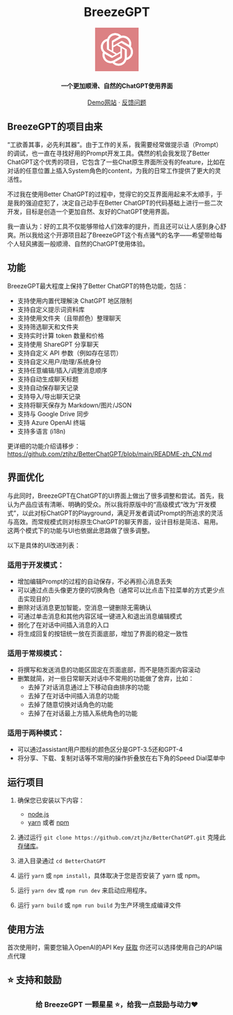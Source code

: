 <h1 align="center"><b>BreezeGPT</b></h1>

<p align="center">
    <a href="https://breezegpt.dev" target="_blank"><img src="public/apple-touch-icon.png" alt="Better ChatGPT" width="100" /></a>
</p>

<h4 align="center"><b>一个更加顺滑、自然的ChatGPT使用界面</b></h4>

<p align="center">
    <a href="https://breezegpt.dev">Demo网站</a>
    ·
    <a href="https://github.com/quentinzhang/BreezeGPT/issues">反馈问题</a>
</p>

## BreezeGPT的项目由来

“工欲善其事，必先利其器”。由于工作的关系，我需要经常做提示语（Prompt）的调试，也一直在寻找好用的Prompt开发工具。偶然的机会我发现了Better ChatGPT这个优秀的项目，它包含了一些Chat原生界面所没有的feature，比如在对话的任意位置上插入System角色的content，为我的日常工作提供了更大的灵活性。

不过我在使用Better ChatGPT的过程中，觉得它的交互界面用起来不太顺手，于是我的强迫症犯了，决定自己动手在Better ChatGPT的代码基础上进行一些二次开发，目标是创造一个更加自然、友好的ChatGPT使用界面。

我一直认为：好的工具不仅能够带给人们效率的提升，而且还可以让人感到身心舒爽。所以我给这个开源项目起了BreezeGPT这个有点骚气的名字——希望带给每个人轻风拂面一般顺滑、自然的ChatGPT使用体验。

## 功能

BreezeGPT最大程度上保持了Better ChatGPT的特色功能，包括：

- 支持使用内置代理解決 ChatGPT 地区限制
- 支持自定义提示词资料库
- 支持使用文件夹（且带颜色）整理聊天
- 支持筛选聊天和文件夹
- 支持实时计算 token 数量和价格
- 支持使用 ShareGPT 分享聊天
- 支持自定义 API 参数（例如存在惩罚）
- 支持自定义用户/助理/系统身份
- 支持任意编辑/插入/调整消息顺序
- 支持自动生成聊天标题
- 支持自动保存聊天记录
- 支持导入/导出聊天记录
- 支持将聊天保存为 Markdown/图片/JSON
- 支持与 Google Drive 同步
- 支持 Azure OpenAI 终端
- 支持多语言 (i18n)

更详细的功能介绍请移步：https://github.com/ztjhz/BetterChatGPT/blob/main/README-zh_CN.md

## 界面优化

与此同时，BreezeGPT在ChatGPT的UI界面上做出了很多调整和尝试。首先，我认为产品应该有清晰、明确的受众。所以我将原版中的“高级模式”改为“开发模式”，以此对标ChatGPT的Playground，满足开发者调试Prompt的所追求的灵活与高效。而常规模式则对标原生ChatGPT的聊天界面，设计目标是简洁、易用。这两个模式下的功能与UI也依据此思路做了很多调整。

以下是具体的UI改进列表：

### 适用于开发模式：
- 增加编辑Prompt的过程的自动保存，不必再担心消息丢失
- 可以通过点击头像更方便的切换角色（通常可以比点击下拉菜单的方式更少点击实现目的）
- 删除对话消息更加智能，空消息一键删除无需确认
- 可通过单击消息和其他内容区域一键进入和退出消息编辑模式
- 弱化了在对话中间插入消息的入口
- 将生成回复的按钮统一放在页面底部，增加了界面的稳定一致性

### 适用于常规模式：
- 将撰写和发送消息的功能区固定在页面底部，而不是随页面内容滚动
- 删繁就简，对一些日常聊天对话中不常用的功能做了舍弃，比如：
  - 去掉了对话消息通过上下移动自由排序的功能
  - 去掉了在对话中间插入消息的功能
  - 去掉了随意切换对话角色的功能
  - 去掉了在对话最上方插入系统角色的功能

### 适用于两种模式：
- 可以通过assistant用户图标的颜色区分是GPT-3.5还和GPT-4
- 将分享、下载、复制对话等不常用的操作折叠放在右下角的Speed Dial菜单中

## 运行项目

1. 确保您已安装以下内容：

   - [node.js](https://nodejs.org/en/)
   - [yarn](https://yarnpkg.com/) 或者 [npm](https://www.npmjs.com/)

2. 通过运行 `git clone https://github.com/ztjhz/BetterChatGPT.git` 克隆此[存储库](https://github.com/ztjhz/BetterChatGPT)。
3. 进入目录通过 `cd BetterChatGPT`
4. 运行 `yarn` 或 `npm install`，具体取决于您是否安装了 yarn 或 npm。
5. 运行 `yarn dev` 或 `npm run dev` 来启动应用程序。
6. 运行 `yarn build` 或 `npm run build` 为生产环境生成编译文件

## 使用方法

首次使用时，需要您输入OpenAI的API Key [获取](https://platform.openai.com/account/api-keys)
你还可以选择使用自己的API端点代理

## ⭐️ 支持和鼓励

<h3 align="center">
    给 <b>BreezeGPT</b> 一颗星星 ⭐️，给我一点鼓励与动力❤️
</h3>